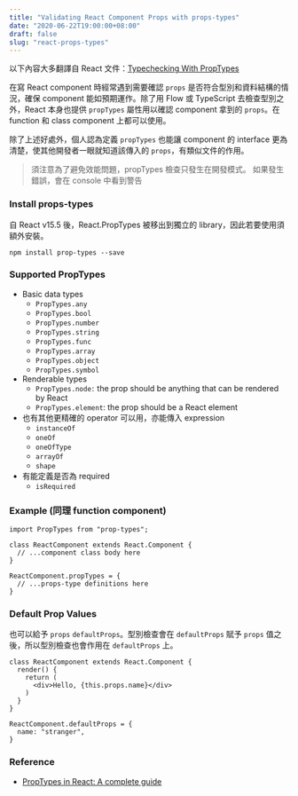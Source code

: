 ```yaml
---
title: "Validating React Component Props with props-types"
date: "2020-06-22T19:00:00+08:00"
draft: false
slug: "react-props-types"
---
```


以下內容大多翻譯自 React 文件：[Typechecking With PropTypes](https://zh-hant.reactjs.org/docs/typechecking-with-proptypes.html)

在寫 React component 時經常遇到需要確認 `props` 是否符合型別和資料結構的情況，確保 component 能如預期運作。除了用 Flow 或 TypeScript 去檢查型別之外，React 本身也提供 `propTypes` 屬性用以確認 component 拿到的 `props`。在 function 和 class component 上都可以使用。

除了上述好處外，個人認為定義 `propTypes` 也能讓 component 的 interface 更為清楚，使其他開發者一眼就知道該傳入的 `props`，有類似文件的作用。

<!--more-->

> 須注意為了避免效能問題，propTypes 檢查只發生在開發模式。
> 如果發生錯誤，會在 console 中看到警告

### Install props-types

自 React v15.5 後，React.PropTypes 被移出到獨立的 library，因此若要使用須額外安裝。

```
npm install prop-types --save
```

### Supported PropTypes

- Basic data types
  - `PropTypes.any`
  - `PropTypes.bool `
  - `PropTypes.number`
  - `PropTypes.string `
  - `PropTypes.func`
  - `PropTypes.array`
  - `PropTypes.object`
  - `PropTypes.symbol`
- Renderable types
  - `PropTypes.node` :  the prop should be anything that can be rendered by React 
  - `PropTypes.element`: the prop should be a React element
- 也有其他更精確的 operator 可以用，亦能傳入 expression
  - `instanceOf`
  - `oneOf`
  - `oneOfType`
  - `arrayOf`
  - `shape`
- 有能定義是否為 required
  - `isRequired`

### Example (同理 function component)

```
import PropTypes from "prop-types";

class ReactComponent extends React.Component {
  // ...component class body here
}

ReactComponent.propTypes = {
  // ...props-type definitions here
}
```

### Default Prop Values

也可以給予 `props` `defaultProps`。型別檢查會在 `defaultProps` 賦予 `props` 值之後，所以型別檢查也會作用在 `defaultProps` 上。

```
class ReactComponent extends React.Component {
  render() {
    return (
      <div>Hello, {this.props.name}</div>
    )
  }
}

ReactComponent.defaultProps = {
  name: "stranger",
}
```

### Reference

- [PropTypes in React: A complete guide](https://blog.logrocket.com/validating-react-component-props-with-prop-types-ef14b29963fc/)
